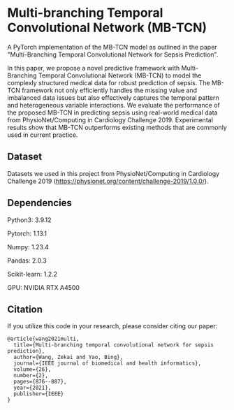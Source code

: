 # Multi-branching Temporal Convolutional Network (MB-TCN)
A PyTorch implementation of the MB-TCN model as outlined in the paper "Multi-Branching Temporal Convolutional Network for Sepsis Prediction".

In this paper, we propose a novel predictive framework with Multi-Branching Temporal Convolutional Network (MB-TCN) to model the complexly structured medical data for robust prediction of sepsis. The MB-TCN framework not only efficiently handles the missing value and imbalanced data issues but also effectively captures the temporal pattern and heterogeneous variable interactions. We evaluate the performance of the proposed MB-TCN in predicting sepsis using real-world medical data from PhysioNet/Computing in Cardiology Challenge 2019. Experimental results show that MB-TCN outperforms existing methods that are commonly used in current practice.

## Dataset
Datasets we used in this project from PhysioNet/Computing in Cardiology Challenge 2019 (https://physionet.org/content/challenge-2019/1.0.0/).

## Dependencies
Python3: 3.9.12

Pytorch: 1.13.1

Numpy: 1.23.4

Pandas: 2.0.3

Scikit-learn: 1.2.2

GPU: NVIDIA RTX A4500

## Citation
If you utilize this code in your research, please consider citing our paper:

```
@article{wang2021multi,
  title={Multi-branching temporal convolutional network for sepsis prediction},
  author={Wang, Zekai and Yao, Bing},
  journal={IEEE journal of biomedical and health informatics},
  volume={26},
  number={2},
  pages={876--887},
  year={2021},
  publisher={IEEE}
}
```


